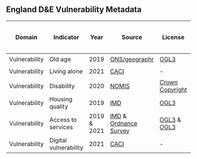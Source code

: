 ## England D&E Vulnerability Metadata

| Domain | Indicator | Year | Source | License | Indicator Code Added to `R/` | Data Added to `data/` |
| --- | --- | --- | --- | --- | --- | --- |
| Vulnerability | Old age | 2019 | [ONS/geographr](https://github.com/britishredcrosssociety/geographr) | [OGL3](https://www.nationalarchives.gov.uk/doc/open-government-licence/version/3/) | :heavy_check_mark: | :heavy_check_mark: |
| Vulnerability | Living alone | 2021 | [CACI](https://www.caci.co.uk/) | - | :heavy_check_mark: | :heavy_check_mark: |
| Vulnerability | Disability | 2020 |  [NOMIS](https://www.nomisweb.co.uk/query/construct/summary.asp?changing=yes&dataset=17&anal=5&version=0) | [Crown Copyright](https://www.cla.co.uk/crown-copyright) |  :heavy_check_mark: | :heavy_check_mark: |
| Vulnerability | Housing quality | 2019  | [IMD](https://www.gov.uk/government/statistics/english-indices-of-deprivation-2019) | [OGL3](https://www.nationalarchives.gov.uk/doc/open-government-licence/version/3/) |  :heavy_check_mark: | :heavy_check_mark: |
| Vulnerability | Access to services | 2019 & 2021  | [IMD](https://www.gov.uk/government/statistics/english-indices-of-deprivation-2019) & [Ordnance Survey](https://www.ordnancesurvey.co.uk/)| [OGL3](https://www.nationalarchives.gov.uk/doc/open-government-licence/version/3/) & [OGL3](https://www.ordnancesurvey.co.uk/business-government/tools-support/open-data-support) |  :heavy_check_mark: | :heavy_check_mark: |
| Vulnerability | Digital vulnerability | 2021 | [CACI](https://www.caci.co.uk/) | - | :heavy_check_mark: | :heavy_check_mark: |
